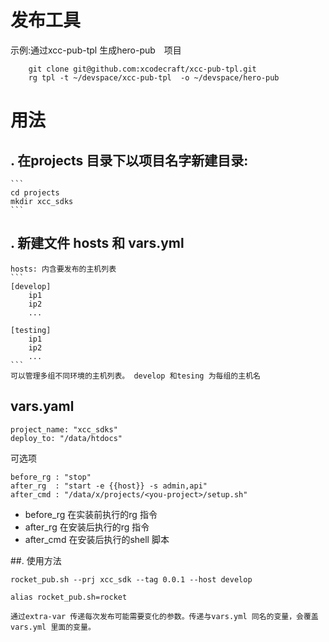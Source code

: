 # 发布工具

示例:通过xcc-pub-tpl 生成hero-pub　项目
``` shell
    git clone git@github.com:xcodecraft/xcc-pub-tpl.git
    rg tpl -t ~/devspace/xcc-pub-tpl  -o ~/devspace/hero-pub

```

# 用法



## . 在projects 目录下以项目名字新建目录:
    ```
    cd projects
    mkdir xcc_sdks
    ```

## . 新建文件 hosts 和 vars.yml

    hosts: 内含要发布的主机列表
    ```
    [develop]
        ip1
        ip2
        ...

    [testing]
        ip1
        ip2
        ...
    ```
    可以管理多组不同环境的主机列表。 develop 和tesing 为每组的主机名

##    vars.yaml

   ```
   project_name: "xcc_sdks"
   deploy_to: "/data/htdocs"
   ```
   可选项
   ```
   before_rg : "stop"
   after_rg  : "start -e {{host}} -s admin,api"
   after_cmd : "/data/x/projects/<you-project>/setup.sh"
   ```
   * before_rg  在实装前执行的rg 指令
   * after_rg   在安装后执行的rg 指令
   * after_cmd  在安装后执行的shell 脚本

##. 使用方法

 ```
 rocket_pub.sh --prj xcc_sdk --tag 0.0.1 --host develop

alias rocket_pub.sh=rocket
 ```

    通过extra-var 传递每次发布可能需要变化的参数。传递与vars.yml 同名的变量，会覆盖vars.yml 里面的变量。

